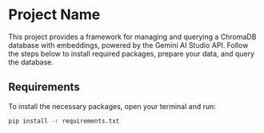 # Project Name

This project provides a framework for managing and querying a ChromaDB database with embeddings, powered by the Gemini AI Studio API. Follow the steps below to install required packages, prepare your data, and query the database.

## Requirements

To install the necessary packages, open your terminal and run:

```bash
pip install -r requirements.txt
